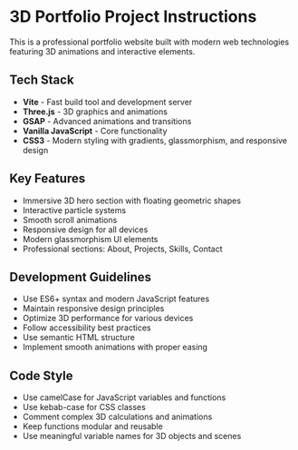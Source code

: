 <!-- Use this file to provide workspace-specific custom instructions to Copilot. For more details, visit https://code.visualstudio.com/docs/copilot/copilot-customization#_use-a-githubcopilotinstructionsmd-file -->

# 3D Portfolio Project Instructions

This is a professional portfolio website built with modern web technologies featuring 3D animations and interactive elements.

## Tech Stack
- **Vite** - Fast build tool and development server
- **Three.js** - 3D graphics and animations
- **GSAP** - Advanced animations and transitions
- **Vanilla JavaScript** - Core functionality
- **CSS3** - Modern styling with gradients, glassmorphism, and responsive design

## Key Features
- Immersive 3D hero section with floating geometric shapes
- Interactive particle systems
- Smooth scroll animations
- Responsive design for all devices
- Modern glassmorphism UI elements
- Professional sections: About, Projects, Skills, Contact

## Development Guidelines
- Use ES6+ syntax and modern JavaScript features
- Maintain responsive design principles
- Optimize 3D performance for various devices
- Follow accessibility best practices
- Use semantic HTML structure
- Implement smooth animations with proper easing

## Code Style
- Use camelCase for JavaScript variables and functions
- Use kebab-case for CSS classes
- Comment complex 3D calculations and animations
- Keep functions modular and reusable
- Use meaningful variable names for 3D objects and scenes
